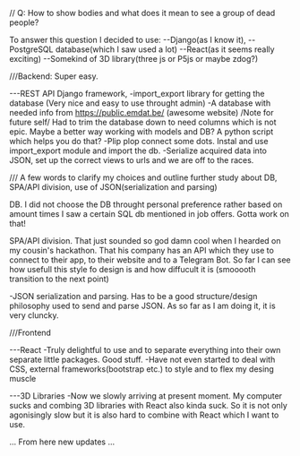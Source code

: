 // Q: How to show bodies and what does it mean to see a group of dead people?

To answer this question I decided to use: --Django(as I know it), --PostgreSQL database(which I saw used a lot) --React(as it seems really exciting) --Somekind of 3D library(three js or P5js or maybe zdog?)

///Backend: Super easy.

---REST API Django framework, -import_export library for getting the database (Very nice and easy to use throught admin) -A database with needed info from https://public.emdat.be/ (awesome website) /Note for future self/ Had to trim the database down to need columns which is not epic. Maybe a better way working with models and DB? A python script which helps you do that? -Plip plop connect some dots. Instal and use import_export module and import the db. -Serialize acquired data into JSON, set up the correct views to urls and we are off to the races.

/// A few words to clarify my choices and outline further study about DB, SPA/API division, use of JSON(serialization and parsing)

DB. I did not choose the DB throught personal preference rather based on amount times I saw a certain SQL db mentioned in job offers. Gotta work on that!

SPA/API division. That just sounded so god damn cool when I hearded on my cousin's hackathon. That his company has an API which they use to connect to their app, to their website and to a Telegram Bot. So far I can see how usefull this style fo design is and how diffucult it is (smooooth transition to the next point)

-JSON serialization and parsing. Has to be a good structure/design philosophy used to send and parse JSON. As so far as I am doing it, it is very cluncky.

///Frontend

---React -Truly delightful to use and to separate everything into their own separate little packages. Good stuff. -Have not even started to deal with CSS, external frameworks(bootstrap etc.) to style and to flex my desing muscle

---3D Libraries -Now we slowly arriving at present moment. My computer sucks and combing 3D libraries with React also kinda suck. So it is not only agonisingly slow but it is also hard to combine with React which I want to use.

... From here new updates ...
